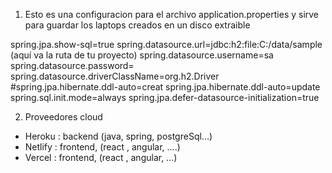 1. Esto es una configuracion para el archivo application.properties y sirve para guardar los laptops creados en un disco extraible

spring.jpa.show-sql=true
spring.datasource.url=jdbc:h2:file:C:/data/sample (aquí va la ruta de tu proyecto)
spring.datasource.username=sa
spring.datasource.password=
spring.datasource.driverClassName=org.h2.Driver
#spring.jpa.hibernate.ddl-auto=creat
spring.jpa.hibernate.ddl-auto=update
spring.sql.init.mode=always
spring.jpa.defer-datasource-initialization=true


2. Proveedores cloud

* Heroku : backend (java, spring, postgreSql...)
* Netlify : frontend, (react , angular, ....)
* Vercel : frontend, (react , angular, ...)

